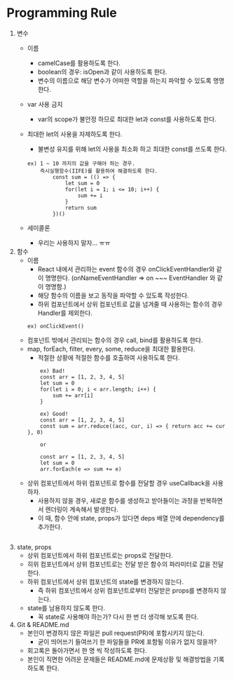 # Programming Rule

1. 변수
    - 이름
        * camelCase를 활용하도록 한다.
        * boolean의 경우: isOpen과 같이 사용하도록 한다.
        * 변수의 이름으로 해당 변수가 어떠한 역할을 하는지 파악할 수 있도록 명명한다.

    - var 사용 금지
        * var의 scope가 불안정 하므로 최대한 let과 const를 사용하도록 한다.

    - 최대한 let의 사용을 자제하도록 한다.
        * 불변성 유지를 위해 let의 사용을 최소화 하고 최대한 const를 쓰도록 한다.
        ```
        ex) 1 ~ 10 까지의 값을 구해야 하는 경우.
            즉시실행함수(IIFE)를 활용하여 해결하도록 한다.
                const sum = (() => {
                    let sum = 0
                    for(let i = 1; i <= 10; i++) {
                        sum += i
                    }
                    return sum
                })()
        ```
    - 세미콜론
        * 우리는 사용하지 말자... ㅠㅠ
2. 함수
    - 이름
        * React 내에서 관리하는 event 함수의 경우 onClickEventHandler와 같이 명명한다. (onNameEventHandler => on ~~~ EventHandler 와 같이 명명함.)
        * 해당 함수의 이름을 보고 동작을 파악할 수 있도록 작성한다.
        * 하위 컴포넌트에서 상위 컴포넌트로 값을 넘겨줄 때 사용하는 함수의 경우 Handler를 제외한다.
        ```
        ex) onClickEvent()
        ```
    - 컴포넌트 밖에서 관리되는 함수의 경우 call, bind를 활용하도록 한다.
    - map, forEach, filter, every, some, reduce을 최대한 활용한다.
        * 적절한 상황에 적절한 함수를 호출하여 사용하도록 한다.
        ```
            ex) Bad!
            const arr = [1, 2, 3, 4, 5]
            let sum = 0
            for(let i = 0; i < arr.length; i++) {
                sum += arr[i]
            }

            ex) Good!
            const arr = [1, 2, 3, 4, 5]
            const sum = arr.reduce((acc, cur, i) => { return acc += cur }, 0)

            or

            const arr = [1, 2, 3, 4, 5]
            let sum = 0
            arr.forEach(e => sum += e)
    - 상위 컴포넌트에서 하위 컴포넌트로 함수를 전달할 경우 useCallback을 사용하자.
        * 사용하지 않을 경우, 새로운 함수를 생성하고 받아들이는 과정을 반복하면서 렌더링이 계속해서 발생한다.
        * 이 때, 함수 안에 state, props가 있다면 deps 배열 안에 dependency를 추가한다.
        ```
3. state, props
    - 상위 컴포넌트에서 하위 컴포넌트로는 props로 전달한다.
    - 히위 컴포넌트에서 상위 컴포넌트로는 전달 받은 함수의 파라미터로 값을 전달한다.
    - 하위 컴포넌트에서 상위 컴포넌트의 state를 변경하지 않는다.
        * 즉 하위 컴포넌트에서 상위 컴포넌트로부터 전달받은 props를 변경하지 않는다.
    - state를 남용하지 않도록 한다.
        * 꼭 state로 사용해야 하는가? 다시 한 번 더 생각해 보도록 한다.
4. Git & README.md
    - 본인이 변경하지 않은 파일은 pull request(PR)에 포함시키지 않는다.
        * 굳이 띄어쓰기 들여쓰기 한 파일들을 PR에 포함될 이유가 없지 않을까?
    - 회고록은 돌아가면서 한 명 씩 작성하도록 한다.
    - 본인이 직면한 어려운 문제들은 README.md에 문제상황 및 해결방법을 기록하도록 한다.